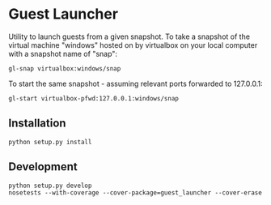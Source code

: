 # Guest Launcher

Utility to launch guests from a given snapshot. To take a snapshot of the
virtual machine "windows" hosted on by virtualbox on your local computer
with a snapshot name of "snap":

    gl-snap virtualbox:windows/snap

To start the same snapshot - assuming relevant ports forwarded to 127.0.0.1:

    gl-start virtualbox-pfwd:127.0.0.1:windows/snap

## Installation

    python setup.py install

## Development

    python setup.py develop
    nosetests --with-coverage --cover-package=guest_launcher --cover-erase
